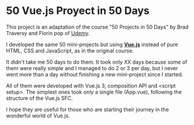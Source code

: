 # 50 Vue.js Proyect in 50 Days

This project is an adaptation of the course "50 Projects in 50 Days" by Brad Traversy and Florin pop of [Udemy](https://www.udemy.com/course/50-projects-50-days/).

I developed the same 50 mini-projects but using [**Vue.js**](https://vuejs.org) instead of pure HTML, CSS and JavaScript, as in the original course.

It didn't take me 50 days to do them. It took only XX days because some of them were really simple and I managed to do 2 or 3 per day, but I never went more than a day without finishing a new mini-project since I started.

All of them were developed with Vue.js 3, composition API and \<script setup\>. The simplest ones took only a single file (App.vue), following the structure of the Vue.js SFC.

I hope they are useful for those who are starting their journey in the wonderful world of Vue.js.
